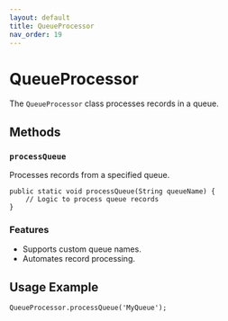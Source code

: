 ```yaml
---
layout: default
title: QueueProcessor
nav_order: 19
---
```


# QueueProcessor

The `QueueProcessor` class processes records in a queue.

## Methods

### `processQueue`
Processes records from a specified queue.

```apex
public static void processQueue(String queueName) {
    // Logic to process queue records
}
```

### Features
- Supports custom queue names.
- Automates record processing.

## Usage Example

```apex
QueueProcessor.processQueue('MyQueue');
```

